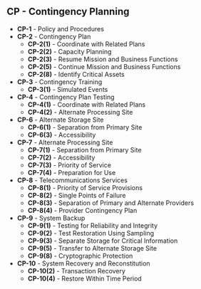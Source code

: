 ## CP - Contingency Planning


- **CP-1** - Policy and Procedures
- **CP-2** - Contingency Plan
  - **CP-2(1)** - Coordinate with Related Plans
  - **CP-2(2)** - Capacity Planning
  - **CP-2(3)** - Resume Mission and Business Functions
  - **CP-2(5)** - Continue Mission and Business Functions
  - **CP-2(8)** - Identify Critical Assets
- **CP-3** - Contingency Training
  - **CP-3(1)** - Simulated Events
- **CP-4** - Contingency Plan Testing
  - **CP-4(1)** - Coordinate with Related Plans
  - **CP-4(2)** - Alternate Processing Site
- **CP-6** - Alternate Storage Site
  - **CP-6(1)** - Separation from Primary Site
  - **CP-6(3)** - Accessibility
- **CP-7** - Alternate Processing Site
  - **CP-7(1)** - Separation from Primary Site
  - **CP-7(2)** - Accessibility
  - **CP-7(3)** - Priority of Service
  - **CP-7(4)** - Preparation for Use
- **CP-8** - Telecommunications Services
  - **CP-8(1)** - Priority of Service Provisions
  - **CP-8(2)** - Single Points of Failure
  - **CP-8(3)** - Separation of Primary and Alternate Providers
  - **CP-8(4)** - Provider Contingency Plan
- **CP-9** - System Backup
  - **CP-9(1)** - Testing for Reliability and Integrity
  - **CP-9(2)** - Test Restoration Using Sampling
  - **CP-9(3)** - Separate Storage for Critical Information
  - **CP-9(5)** - Transfer to Alternate Storage Site
  - **CP-9(8)** - Cryptographic Protection
- **CP-10** - System Recovery and Reconstitution
  - **CP-10(2)** - Transaction Recovery
  - **CP-10(4)** - Restore Within Time Period